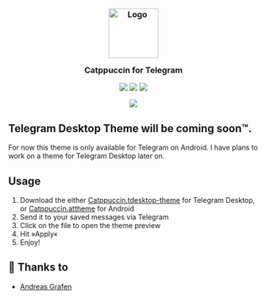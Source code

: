 <h3 align="center">
	<img src="https://raw.githubusercontent.com/catppuccin/catppuccin/main/assets/logos/exports/1544x1544_circle.png" width="100" alt="Logo"/><br/>
	<img src="https://raw.githubusercontent.com/catppuccin/catppuccin/main/assets/misc/transparent.png" height="30" width="0px"/>
	Catppuccin for Telegram
	<img src="https://raw.githubusercontent.com/catppuccin/catppuccin/main/assets/misc/transparent.png" height="30" width="0px"/>
</h3>

<p align="center">
    <a href="https://github.com/catppuccin/telegram/stargazers"><img src="https://img.shields.io/github/stars/catppuccin/telegram?colorA=1e1e28&colorB=c9cbff&style=for-the-badge&logo=starship style=for-the-badge"></a>
    <a href="https://github.com/catppuccin/telegram/issues"><img src="https://img.shields.io/github/issues/catppuccin/telegram?colorA=1e1e28&colorB=f7be95&style=for-the-badge"></a>
    <a href="https://github.com/catppuccin/telegram/contributors"><img src="https://img.shields.io/github/contributors/catppuccin/telegram?colorA=1e1e28&colorB=b1e1a6&style=for-the-badge"></a>
</p>

<p align="center">
  <img src="https://github.com/catppuccin/telegram/blob/main/assets/preview.png?raw=true"/>
</p>

## Telegram Desktop Theme will be coming **soon™**.

For now this theme is only available for Telegram on Android. I have plans to work on a theme for Telegram Desktop later on.


## Usage

1. Download the either [Catppuccin.tdesktop-theme](https://github.com/catppuccin/telegram/blob/main/Catppuccin.tdesktop-theme) for Telegram Desktop, or [Catppuccin.attheme](https://github.com/catppuccin/telegram/blob/main/Catppuccin.attheme) for Android
2. Send it to your saved messages via Telegram
3. Click on the file to open the theme preview
4. Hit »Apply«
5. Enjoy! 


## 💝 Thanks to

- [Andreas Grafen](https://github.com/andreasgrafen)
